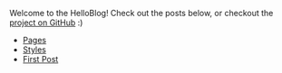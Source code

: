 Welcome to the HelloBlog! Check out the posts below, or checkout the [project on GitHub](https://github.com/henriiik/helloblog) :)

* [Pages](/blog/2017-02-11-pages)
* [Styles](/blog/2017-02-11-styles)
* [First Post](/blog/2017-02-03-first-post)
